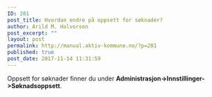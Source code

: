 ```yaml
---
ID: 281
post_title: Hvordan endre på oppsett for søknader?
author: Arild M. Halvorsen
post_excerpt: ""
layout: post
permalink: http://manual.aktiv-kommune.no/?p=281
published: true
post_date: 2017-11-14 11:31:59
---
```

Oppsett for søknader finner du under **Administrasjon->Innstillinger->Søknadsoppsett**.